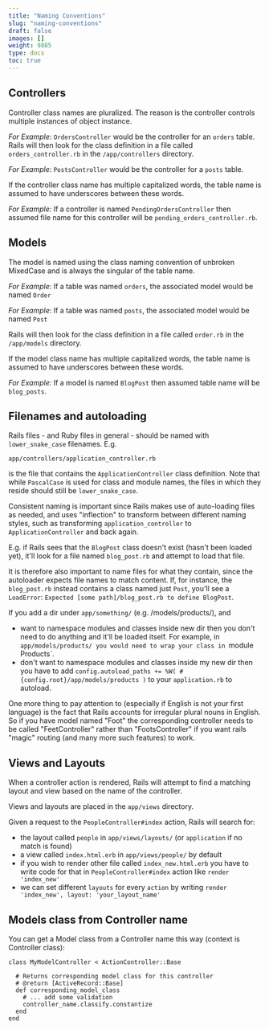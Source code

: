 ```yaml
---
title: "Naming Conventions"
slug: "naming-conventions"
draft: false
images: []
weight: 9885
type: docs
toc: true
---
```


## Controllers
Controller class names are pluralized. The reason is the controller controls multiple instances of object instance.

*For Example*: `OrdersController` would be the controller for an `orders` table. Rails will then look for the class definition in a file called `orders_controller.rb` in the `/app/controllers` directory.

*For Example*: `PostsController` would be the controller for a `posts` table.

If the controller class name has multiple capitalized words, the table name is assumed to have underscores between these words.

*For Example:* If a controller is named `PendingOrdersController` then assumed file name for this controller will be `pending_orders_controller.rb`.

## Models
The model is named using the class naming convention of unbroken MixedCase and is always the singular of the table name.

*For Example*: If a table was named `orders`, the associated model would be named `Order`

*For Example*: If a table was named `posts`, the associated model would be named `Post`

Rails will then look for the class definition in a file called `order.rb` in the `/app/models` directory. 

If the model class name has multiple capitalized words, the table name is assumed to have underscores between these words.

*For Example:* If a model is named `BlogPost` then assumed table name will be `blog_posts`.



## Filenames and autoloading
Rails files - and Ruby files in general - should be named with `lower_snake_case` filenames. E.g.

    app/controllers/application_controller.rb

is the file that contains the `ApplicationController` class definition. Note that while `PascalCase` is used for class and module names, the files in which they reside should still be `lower_snake_case`.

Consistent naming is important since Rails makes use of auto-loading files as needed, and uses "inflection" to transform between different naming styles, such as transforming `application_controller` to `ApplicationController` and back again.

E.g. if Rails sees that the `BlogPost` class doesn't exist (hasn't been loaded yet), it'll look for a file named `blog_post.rb` and attempt to load that file.

It is therefore also important to name files for what they contain, since the autoloader expects file names to match content. If, for instance, the `blog_post.rb` instead contains a class named just `Post`, you'll see a `LoadError`: `Expected [some path]/blog_post.rb to define BlogPost`.

If you add a dir under `app/something/` (e.g. /models/products/), and
- want to namespace modules and classes inside new dir then you don't need to do anything and it'll be loaded itself. For example, in `app/models/products/ you would need to wrap your class in `module Products`.
- don't want to namespace modules and classes inside my new dir then you have to add `config.autoload_paths += %W( #{config.root}/app/models/products )` to your `application.rb` to autoload.



One more thing to pay attention to (especially if English is not your first language) is the fact that Rails accounts for irregular plural nouns in English. So if you have model named "Foot" the corresponding controller needs to be called "FeetController" rather than "FootsController" if you want rails "magic" routing (and many more such features) to work.


## Views and Layouts
When a controller action is rendered, Rails will attempt to find a matching layout and view based on the name of the controller.

Views and layouts are placed in the `app/views` directory.

Given a request to the `PeopleController#index` action, Rails will search for:

* the layout called `people` in `app/views/layouts/` (or `application` if no match is found)
* a view called `index.html.erb` in `app/views/people/` by default
* if you wish to render other file called `index_new.html.erb` you have to write code for that in `PeopleController#index` action like `render 'index_new'`
* we can set different `layouts` for every `action` by writing `render 'index_new', layout: 'your_layout_name'`

## Models class from Controller name
You can get a Model class from a Controller name this way (context is Controller class):

    class MyModelController < ActionController::Base
    
      # Returns corresponding model class for this controller
      # @return [ActiveRecord::Base]
      def corresponding_model_class
        # ... add some validation
        controller_name.classify.constantize
      end
    end

